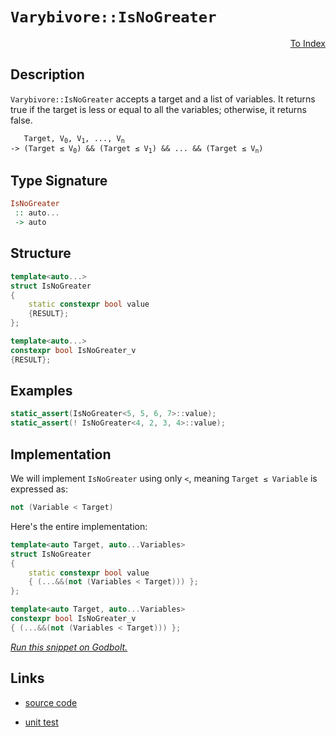 <!-- Copyright 2024 Feng Mofan
SPDX-License-Identifier: Apache-2.0 -->

# `Varybivore::IsNoGreater`

<p style='text-align: right;'><a href="../../../facilities/metafunctions.md#varybivore-is-no-greater">To Index</a></p>

## Description

`Varybivore::IsNoGreater` accepts a target and a list of variables.
It returns true if the target is less or equal to all the variables;
otherwise, it returns false.

<pre><code>   Target, V<sub>0</sub>, V<sub>1</sub>, ..., V<sub>n</sub>
-> (Target &le; V<sub>0</sub>) && (Target &le; V<sub>1</sub>) && ... && (Target &le; V<sub>n</sub>)</code></pre>

## Type Signature

```Haskell
IsNoGreater
 :: auto...
 -> auto
```

## Structure

```C++
template<auto...>
struct IsNoGreater
{
    static constexpr bool value
    {RESULT};
};

template<auto...>
constexpr bool IsNoGreater_v
{RESULT};
```

## Examples

```C++
static_assert(IsNoGreater<5, 5, 6, 7>::value);
static_assert(! IsNoGreater<4, 2, 3, 4>::value);
```

## Implementation

We will implement `IsNoGreater` using only `<`, meaning <code>Target &le; Variable</code> is expressed as:

```C++
not (Variable < Target)
```

Here's the entire implementation:

```C++
template<auto Target, auto...Variables>
struct IsNoGreater
{
    static constexpr bool value
    { (...&&(not (Variables < Target))) };
};

template<auto Target, auto...Variables>
constexpr bool IsNoGreater_v
{ (...&&(not (Variables < Target))) };
```

[*Run this snippet on Godbolt.*](https://godbolt.org/#z:OYLghAFBqd5QCxAYwPYBMCmBRdBLAF1QCcAaPECAMzwBtMA7AQwFtMQByARg9KtQYEAysib0QXACx8BBAKoBnTAAUAHpwAMvAFYTStJg1DIApACYAQuYukl9ZATwDKjdAGFUtAK4sGISQCcpK4AMngMmAByPgBGmMQSAOykAA6oCoRODB7evv5BaRmOAmER0SxxCVzJdpgOWUIETMQEOT5%2BgbaY9sUMjc0EpVGx8Um2TS1teZ0KE4PhwxWj1QCUtqhexMjsHASYLCkGeyYAzG5MXkQA1AAqzcCYBKRXF0QAdB8Aas14TDH0ClO2BMGgAgrNiF4HFcAJIKSKoADixEwTD2xBBoJMiSsYKu%2BKuszReGQVzQDFmmFUKWIVxiqE8VwAbmIvJhMQSrtiLFcIB83uYAGxCiAMVAEXnfYi/f6YBRcs63e6PFaqrmJAAip1xWM12sxmL2ByO7LOr1QSuIDyeL0uqH5UplAKBmPJlOptPpjLhCORqPRAH0mQacbz%2BUKRWKJRBHX8AQq3JbraqVuqtScdZiAPQAKjz%2BYLWez%2BZu2CEN3zRbBuYLtarWLBRMcyADTAUShaEB9SJRaPipzcAFZnsOroLnokgSAQCzvJgVvrG01m632/ECBAwGBYfCe/7%2B2dpFczM8Ts9JFOZ6z59qOGtaJxB7w/BwtKRUJw3NZrISNltMFyZgnDwpAEJod5rAA1iAg5mG8iRmJIAAcSGDhoASwRogpIWeD4cJIvAsBIGgaKQL5vh%2BHC8AoICkWBr53qQcCwDAiAgBsBApJc5CUGgBx0PEkSsDsqhIYKAC0gqSFcwDIKSUhvGYvCYPgRDSugej8IIIhiOwUgyIIigqOoDGkLoXCkAA7sQTApJwPD3o%2Bz7ge%2BnAAPKXFxEqoFQVyiRJUkyXJVwKWYvIePx9C0uYwErLw9FaGsEBIHxKQCWQFAQKl6UgMAUgnjQtDojREAxC5MThM0ACe9m8BVzDEFVbkxNodT0SBfFsIIbkMLQNWmVgMReMA5y0LQNHcLwWAsIYwDiANeAovUTJyi5VJ1JcOwgeEex4W%2BtB4DENmNR4WAuQQ0pEZNpArcQ9JKBq%2ByzQdRjgWsVAGMACifHgmCWW5KSMLVBnCKI4j6Vp8hKGoLnmfos0oN%2Blj6IdNGQGsqApL0E3ibM6CnBqpiWNYZgUbd6mrejXQ9FkLgMO4njtHooQLOUlR6IUmQCFMfgWZzvRDGzyzU21DRzDzei1PUAj9C0gsjFU4wDBLFlEnLrMKxIawKH%2B2xa/oTlkS5lF%2BWJknSbJ8mSIpvK4IQJCAbF8VvWsCColgCQQFB/gnG8AQnIkkgaJIiGCiRg6CkEeEEaQRHAW8gpcNhARIUng6SFwg7%2B%2BO5G8JR1G0aBb1MaxyXsZ53GZdlUVCWwnDNCwTKJOJTBkgYRghQEbxcG8b4qfb6mabIOng9IkNGTDpm6Ce1m2bVjkcE%2BRumZRHmcZcVw%2BS8xCN83rfIO3wCd93vfhagkXxI7ZhxUXDFJSl59pVFPFZY/OUN034kH7NXABFwpGFWKpQMqpl6rVWBmAxqzVWoOGBp1RgBAep9RcoNYao1xrA2ms9HYb58BLUcCtCafdVAbT2MDHa3QXIHSOtVU6OD4qXWBrde6mBHozSMC9UAd8%2BCfW%2Br9f6gMXwgUhiPPSY9ZATxMm%2Bae8NXpEysMjahaMvbvixlkHGeMCbyJJmTeIFNlHa26KLZwEBXAq2CPTeWSxFb8yyOY2xJQNbWMlkY6WfRxaMzyKrVxvRZbzDKJrVWHjci8yVurAJziuDa11npBeS9c6uQ4NvXeLc26zWPj3DQttVIOxilE52d9Xbu1GCo6OhEQAnC7sHRIWdEiJBOCHSQUkLIJPzrYQuCVGLMTYhxLyL9q6CWEvXHegUWAKCZKSJkv83gmlmMpHJg8LIiLBmIkGkjYYVKsjZOyk04nORXu5Cu3lfIN1GeMyZ0zZnRgik/S%2BMUTg306ffFAb9n5V1eaMCZKQUhBl/gGK5rYRljzoEA0q5VKqNQgRCpqLU2pwPPl1RBvV%2Bq4MwENEaYgMHXSwRw%2BhpA8Gi0IWtEhyBNrkMEJQ0y1DjpVToedRh11mHpFYU9Dh4QuGJR4UwL6P0/oAyBtdZZukJDiMMtDKROhNmH0RsTRRqN4AYzUQICaWY8YyoURYUmedyZ4CwAYkWbi6YMxCczSxTj2Z83SFzbInjQkOIYFYi1BrfHBKZt4mmMs5iOuFmrVotrJZevNcsaJmw9ZRINovfZFFODJLORM5kly%2ByzGyQPR2%2BTb6JSKUwD2lAF4xyImYLuJwTiDjQhnEixbEjYWXtGqi7S6Iu1INBSQiRFI1K4FIAI1T/bVAjScKNedOAFMzRGpSNbB11qeWsW6GRnCSCAA)

## Links

- [source code](../../../../conceptrodon/varybivore/is_no_greater.hpp)

- [unit test](../../../../tests/unit/metafunctions/varybivore/is_no_greater.test.hpp)
